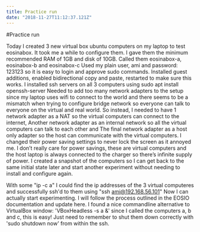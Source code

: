 ```yaml
---
title: Practice run
date: "2018-11-27T11:12:37.121Z"
---
```

#Practice run

Today I created 3 new virtual box ubuntu computers on my laptop to test eosinabox.
It took me a while to configure them.
I gave them the minimum recommended RAM of 1GB and disk of 10GB.
Called them eosinabox-a, eosinabox-b and eosinabox-c
Used my plain user, ami and password: 123123 so it is easy to login and approve sudo commands.
Installed guest additions, enabled bidirectional copy and paste, restarted to make sure this works.
I installed ssh servers on all 3 computers using sudo apt install openssh-server
Needed to add too many network adapters to the setup since my laptop uses wifi to connect to the world and there seems to be a mismatch when trying to configure bridge network so everyone can talk to everyone on the virtual and real world.
So instead, I needed to have 1 network adapter as a NAT so the virtual computers can connect to the internet,
Another network adapter as an internal network so all the virtual computers can talk to each other and
The final network adapter as a host only adapter so the host can communicate with the virtual computers.
I changed their power saving settings to never lock the screen as it annoyed me. I don’t really care for power savings, these are virtual computers and the host laptop is always connected to the charger so there’s infinite supply of power.
I created a snapshot of the computers so I can get back to the same initial state later and start another experiment without needing to install and configure again.

With some "ip -c a" I could find the ip addresses of the 3 virtual computeres and successfully ssh'd to them using "ssh ami@192.168.56.101"
Now I can actually start experimenting. I will follow the process outlined in the EOSIO documentation and update here.
I found a nice commandline alternative to VirtualBox window: 'VBoxHeadless -s a &' since I called the computers a, b and c, this is easy!
Just need to remember to shut them down correctly with 'sudo shutdown now' from within the ssh.